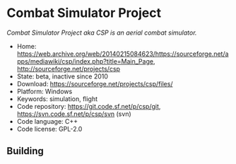 # Combat Simulator Project

_Combat Simulator Project aka CSP is an aerial combat simulator._

- Home: https://web.archive.org/web/20140215084623/https://sourceforge.net/apps/mediawiki/csp/index.php?title=Main_Page, http://sourceforge.net/projects/csp
- State: beta, inactive since 2010
- Download: https://sourceforge.net/projects/csp/files/
- Platform: Windows
- Keywords: simulation, flight
- Code repository: https://git.code.sf.net/p/csp/git, https://svn.code.sf.net/p/csp/svn (svn)
- Code language: C++
- Code license: GPL-2.0

## Building
